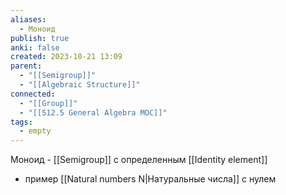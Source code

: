 ```yaml
---
aliases:
  - Моноид
publish: true
anki: false
created: 2023-10-21 13:09
parent:
  - "[[Semigroup]]"
  - "[[Algebraic Structure]]"
connected:
  - "[[Group]]"
  - "[[512.5 General Algebra MOC]]"
tags:
  - empty
---
```

Моноид - [[Semigroup]] с определенным [[Identity element]]

- пример [[Natural numbers N|Натуральные числа]] с нулем












